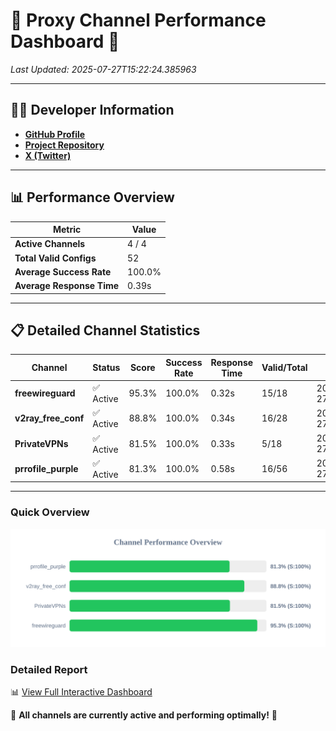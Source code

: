 # 🌟 Proxy Channel Performance Dashboard 🌟

_Last Updated: 2025-07-27T15:22:24.385963_

---

## 👩‍💻 Developer Information

- **[GitHub Profile](https://github.com/4n0nymou3)**  
- **[Project Repository](https://github.com/4n0nymou3/multi-proxy-config-fetcher)**  
- **[X (Twitter)](https://x.com/4n0nymou3)**  

---

## 📊 Performance Overview

| Metric                | Value       |
|-----------------------|-------------|
| **Active Channels**   | 4 / 4       |
| **Total Valid Configs** | 52          |
| **Average Success Rate** | 100.0%      |
| **Average Response Time** | 0.39s       |

---

## 📋 Detailed Channel Statistics

| Channel          | Status     | Score  | Success Rate | Response Time | Valid/Total | Last Success               |
|------------------|------------|--------|--------------|---------------|-------------|----------------------------|
| **freewireguard**  | ✅ Active  | 95.3%  | 100.0% | 0.32s         | 15/18       | 2025-07-27T15:22:24.384610 |
| **v2ray_free_conf**  | ✅ Active  | 88.8%  | 100.0% | 0.34s         | 16/28       | 2025-07-27T15:22:23.666016 |
| **PrivateVPNs**  | ✅ Active  | 81.5%  | 100.0% | 0.33s         | 5/18       | 2025-07-27T15:22:24.031353 |
| **prrofile_purple**  | ✅ Active  | 81.3%  | 100.0% | 0.58s         | 16/56       | 2025-07-27T15:22:23.277209 |

---

### Quick Overview
<div align="center">
  <a href="https://raw.githubusercontent.com/nullluser/NullRepo/refs/heads/main/assets/channel_stats_chart.svg">
    <img src="https://raw.githubusercontent.com/nullluser/NullRepo/refs/heads/main/assets/channel_stats_chart.svg" alt="Source Performance Statistics" width="800">
  </a>
</div>

### Detailed Report
📊 [View Full Interactive Dashboard](https://htmlpreview.github.io/?https://github.com/nullluser/NullRepo/blob/main/assets/performance_report.html)

🎉 **All channels are currently active and performing optimally!** 🎉
